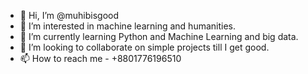 - 👋 Hi, I’m @muhibisgood
- 👀 I’m interested in machine learning and humanities.
- 🌱 I’m currently learning Python and Machine Learning and big data.
- 💞️ I’m looking to collaborate on simple projects till I get good.
- 📫 How to reach me - +8801776196510

<!---
muhibisgood/muhibisgood is a ✨ special ✨ repository because its `README.md` (this file) appears on your GitHub profile.
You can click the Preview link to take a look at your changes.
--->
